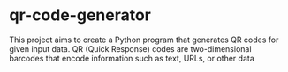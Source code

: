 # qr-code-generator
This project aims to create a Python program that generates QR codes for given input data. QR (Quick Response) codes are two-dimensional barcodes that encode information such as text, URLs, or other data
